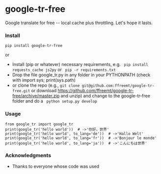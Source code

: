 # google-tr-free

Google translate for free -- local cache plus throttling. Let's hope it lasts.

### Install

```pip install google-tr-free```

or

* Install (pip or whatever) necessary requirements, e.g. ```
pip install requests_cache js2py``` or ```
pip -r requirements.txt```
* Drop the file google_tr.py in any folder in your PYTHONPATH (check with import sys; print(sys.path)
* or clone the repo (e.g., ```git clone git@github.com:ffreemt/google-tr-free.git``` or download https://github.com/ffreemt/google-tr-free/archive/master.zip and unzip) and change to the google-tr-free folder and do a ```
python setup.py develop```

### Usage

```
from google_tr import google_tr
print(google_tr('hello world'))  # ->'你好，世界'
print(google_tr('hello world', to_lang='de'))  # ->'Hallo Welt'
print(google_tr('hello world', to_lang='fr'))  # ->'Bonjour le monde'
print(google_tr('hello world', to_lang='ja'))  # ->'こんにちは世界'
```

### Acknowledgments

* Thanks to everyone whose code was used
